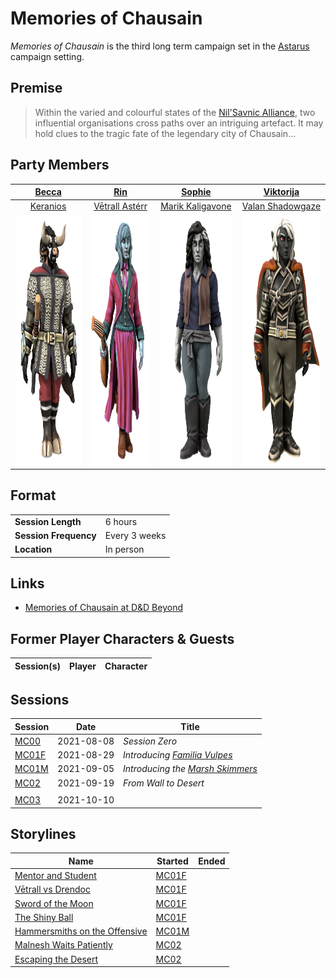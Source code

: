 # Memories of Chausain

*Memories of Chausain* is the third long term campaign set in the [Astarus](../planes/astarus.md) campaign setting.

## Premise

> Within the varied and colourful states of the [Nil'Savnic Alliance](../civilisations/nilsavnic-alliance/nilsavnic-alliance.md), two influential organisations cross paths over an intriguing artefact. It may hold clues to the tragic fate of the legendary city of Chausain...

## Party Members

| [Becca](../players/becca.md) | [Rin](../players/rin.md) | [Sophie](../players/sophie.md) | [Viktorija](../players/viktorija.md) |
|:---:|:---:|:---:|:---:|
| [Keranios](../characters/keranios.md) | [Vētrall Astérr](../characters/vetrall-asterr.md) | [Marik Kaligavone](../characters/marik-kaligavone.md) | [Valan Shadowgaze](../characters/valan-shadowgaze.md) |
| <img src="https://raw.githubusercontent.com/jesskelsall/astarus-images/main/characters/portraits/8c075a85ed942631.png" height="400" /> | <img src="https://raw.githubusercontent.com/jesskelsall/astarus-images/main/characters/portraits/47336984c5f7be18.png" height="400" /> | <img src="https://raw.githubusercontent.com/jesskelsall/astarus-images/main/characters/portraits/5e34f2c0018c62f8.png" height="400" /> | <img src="https://raw.githubusercontent.com/jesskelsall/astarus-images/main/characters/portraits/cf0352e2558c24f5.png" height="400" /> |

## Format

|||
|---|---|
| **Session Length** | 6 hours |
| **Session Frequency** | Every 3 weeks |
| **Location** | In person |

## Links

- [Memories of Chausain at D&D Beyond](https://www.dndbeyond.com/campaigns/2152496)

## Former Player Characters & Guests

| Session(s) | Player | Character |
| --- | --- | --- |

## Sessions

| Session | Date | Title |
|---| --- | --- |
| [MC00](../sessions/completed/MC00.md) | 2021-08-08 | *Session Zero* |
| [MC01F](../sessions/completed/MC01F.md) | 2021-08-29 | *Introducing [Familia Vulpes](../organisations/familia-vulpes.md)* |
| [MC01M](../sessions/completed/MC01M.md) | 2021-09-05 | *Introducing the [Marsh Skimmers](../organisations/marsh-skimmers.md)* |
| [MC02](../sessions/completed/MC02.md) | 2021-09-19 | *From Wall to Desert* |
||
| [MC03](../sessions/upcoming/MC03.md) | 2021-10-10 | |

## Storylines

| Name | Started | Ended |
| --- | --- | --- |
| [Mentor and Student](../storylines/mentor-and-student.md) | [MC01F](../sessions/completed/MC01F.md) | |
| [Vētrall vs Drendoc](../storylines/vetrall-vs-drendoc.md) | [MC01F](../sessions/completed/MC01F.md) |
| [Sword of the Moon](../storylines/sword-of-the-moon.md) | [MC01F](../sessions/completed/MC01F.md) | |
| [The Shiny Ball](../storylines/the-shiny-ball.md) | [MC01F](../sessions/completed/MC01F.md) | |
| [Hammersmiths on the Offensive](../storylines/hammersmiths-on-the-offensive.md) | [MC01M](../sessions/completed/MC01M.md) | |
| [Malnesh Waits Patiently](../storylines/malnesh-waits-patiently.md) | [MC02](../sessions/completed/MC02.md) | |
| [Escaping the Desert](../storylines/escaping-the-desert.md) | [MC02](../sessions/completed/MC02.md) | |

